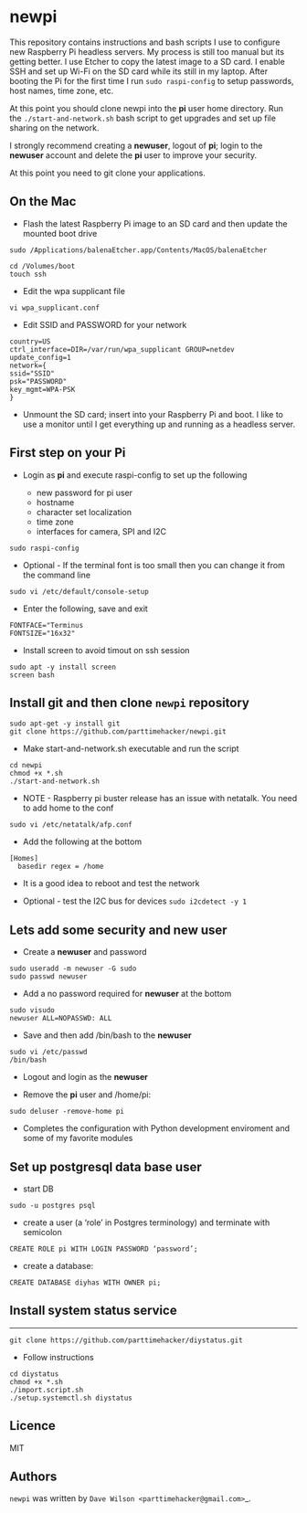 # newpi

This repository contains instructions and bash scripts I use to configure new Raspberry Pi headless servers. My process is still too manual but its getting better. I use Etcher to copy the latest image to a SD card. I enable SSH and set up Wi-Fi on the SD card while its still in my laptop. After booting the Pi for the first time I run `sudo raspi-config` to setup passwords, host names, time zone, etc. 

At this point you should clone newpi into the **pi** user home directory. Run the `./start-and-network.sh` bash script to get upgrades and set up file sharing on the network.

I strongly recommend creating a **newuser**, logout of **pi**; login to the **newuser** account and delete the **pi** user to improve your security. 

At this point you need to git clone your applications.

## On the Mac

- Flash the latest Raspberry Pi image to an SD card and then update the mounted boot drive
```
sudo /Applications/balenaEtcher.app/Contents/MacOS/balenaEtcher
```

```
cd /Volumes/boot
touch ssh
```
- Edit the wpa supplicant file
```
vi wpa_supplicant.conf
```
- Edit SSID and PASSWORD for your network
```
country=US
ctrl_interface=DIR=/var/run/wpa_supplicant GROUP=netdev
update_config=1
network={
ssid="SSID"
psk="PASSWORD"
key_mgmt=WPA-PSK
}
```
- Unmount the SD card; insert into your Raspberry Pi and boot.  I like to use a monitor until I get everything up and running as a headless server. 

## First step on your Pi

- Login as **pi** and execute raspi-config to set up the following

  * new password for pi user
  * hostname 
  * character set localization
  * time zone
  * interfaces for camera, SPI and I2C
  
```
sudo raspi-config 
```

- Optional - If the terminal font is too small then you can change it from the command line
```
sudo vi /etc/default/console-setup 
```
- Enter the following, save and exit
```
FONTFACE="Terminus
FONTSIZE="16x32"
```
- Install screen to avoid timout on ssh session
```
sudo apt -y install screen
screen bash
```
## Install git and then clone `newpi` repository
```
sudo apt-get -y install git
git clone https://github.com/parttimehacker/newpi.git
```
- Make start-and-network.sh executable and run the script
```
cd newpi
chmod +x *.sh
./start-and-network.sh
```
- NOTE - Raspberry pi buster release has an issue with netatalk. You need to add home to the conf
```
sudo vi /etc/netatalk/afp.conf
```
- Add the following at the bottom
```
[Homes]
  basedir regex = /home
```
- It is a good idea to reboot and test the network

- Optional - test the I2C bus for devices
`sudo i2cdetect -y 1`

## Lets add some security and new user

- Create a **newuser** and password
```
sudo useradd -m newuser -G sudo
sudo passwd newuser
```

- Add a no password required for **newuser** at the bottom
```
sudo visudo
newuser ALL=NOPASSWD: ALL
```
- Save and then add /bin/bash to the **newuser**
```
sudo vi /etc/passwd
/bin/bash
```
- Logout and login as the **newuser**

- Remove the **pi** user and /home/pi:

`sudo deluser -remove-home pi`

- Completes the configuration with Python development enviroment and some of my favorite modules

## Set up postgresql data base user

- start DB

`sudo -u postgres psql`

- create a user (a ‘role’ in Postgres terminology) and terminate with semicolon

`CREATE ROLE pi WITH LOGIN PASSWORD ‘password’;`

- create a database:

`CREATE DATABASE diyhas WITH OWNER pi;`
     
## Install system status service
------------

`git clone https://github.com/parttimehacker/diystatus.git`

- Follow instructions

```
cd diystatus
chmod +x *.sh
./import.script.sh
./setup.systemctl.sh diystatus
```

Licence
-------

MIT

Authors
-------

`newpi` was written by `Dave Wilson <parttimehacker@gmail.com>`_.

